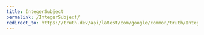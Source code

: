```yaml
---
title: IntegerSubject
permalink: /IntegerSubject/
redirect_to: https://truth.dev/api/latest/com/google/common/truth/IntegerSubject.html
---
```

